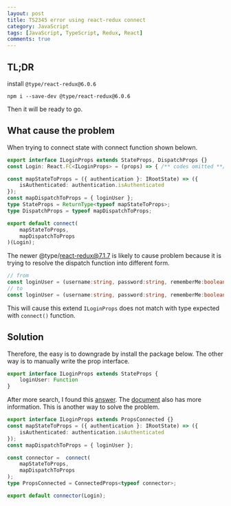 ```yaml
---
layout: post
title: TS2345 error using react-redux connect
category: JavaScript
tags: [JavaScript, TypeScript, Redux, React]
comments: true
---
```

## TL;DR
install `@type/react-redux@6.0.6`
```
npm i --save-dev @type/react-redux@6.0.6
```
Then it will be ready to go.

## What cause the problem
When trying to connect state with connect function shown belown.

```ts
export interface ILoginProps extends StateProps, DispatchProps {}
const Login: React.FC<ILoginProps> = (props) => { /** codes omitted **/ };

const mapStateToProps = ({ authentication }: IRootState) => ({
    isAuthenticated: authentication.isAuthenticated
});
const mapDispatchToProps = { loginUser };
type StateProps = ReturnType<typeof mapStateToProps>;
type DispatchProps = typeof mapDispatchToProps;

export default connect(
    mapStateToProps,
    mapDispatchToProps
)(Login);
```

The newer @type/react-redux@7.1.7 is likely to cause problem because it is trying to resolve the dispatch function into different form. 

```ts
// from
const loginUser = (username:string, password:string, rememberMe:boolean) => async (dispatch, getState) => Promise<Void>
// to
const loginUser = (username:string, password:string, rememberMe:boolean) => Promise<Void>
```

This will cause this extend `ILoginProps` does not match with type expected with `connect()` function.

## Solution
Therefore, the easy is to downgrade by install the package below.
The other way is to manually write the prop interface.
```ts
export interface ILoginProps extends StateProps {
    loginUser: Function
}
```

After more search, I found this [answer](https://stackoverflow.com/questions/58939260/incompatible-props-void-not-assignable-to-thunkaction). The [document](https://react-redux.js.org/using-react-redux/static-typing#typing-the-connect-higher-order-component) also has more information. 
This is another way to solve the problem.
```ts
export interface ILoginProps extends PropsConnected {}
const mapStateToProps = ({ authentication }: IRootState) => ({
    isAuthenticated: authentication.isAuthenticated
});
const mapDispatchToProps = { loginUser };

const connector =  connect(
    mapStateToProps,
    mapDispatchToProps
);
type PropsConnected = ConnectedProps<typeof connector>;

export default connector(Login);
```